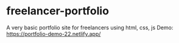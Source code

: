# freelancer-portfolio
A very basic portfolio site for freelancers using html, css, js
Demo: https://portfolio-demo-22.netlify.app/